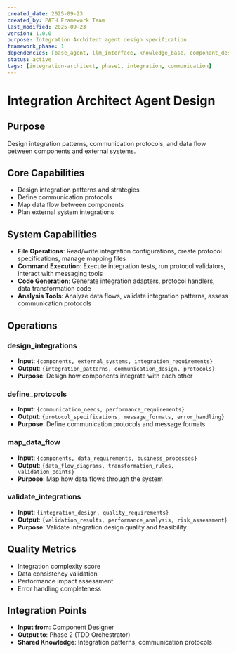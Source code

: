 ```yaml
---
created_date: 2025-09-23
created_by: PATH Framework Team
last_modified: 2025-09-23
version: 1.0.0
purpose: Integration Architect agent design specification
framework_phase: 1
dependencies: [base_agent, llm_interface, knowledge_base, component_designer]
status: active
tags: [integration-architect, phase1, integration, communication]
---
```


# Integration Architect Agent Design

## Purpose
Design integration patterns, communication protocols, and data flow between components and external systems.

## Core Capabilities
- Design integration patterns and strategies
- Define communication protocols
- Map data flow between components
- Plan external system integrations

## System Capabilities
- **File Operations**: Read/write integration configurations, create protocol specifications, manage mapping files
- **Command Execution**: Execute integration tests, run protocol validators, interact with messaging tools
- **Code Generation**: Generate integration adapters, protocol handlers, data transformation code
- **Analysis Tools**: Analyze data flows, validate integration patterns, assess communication protocols

## Operations

### design_integrations
- **Input**: `{components, external_systems, integration_requirements}`
- **Output**: `{integration_patterns, communication_design, protocols}`
- **Purpose**: Design how components integrate with each other

### define_protocols
- **Input**: `{communication_needs, performance_requirements}`
- **Output**: `{protocol_specifications, message_formats, error_handling}`
- **Purpose**: Define communication protocols and message formats

### map_data_flow
- **Input**: `{components, data_requirements, business_processes}`
- **Output**: `{data_flow_diagrams, transformation_rules, validation_points}`
- **Purpose**: Map how data flows through the system

### validate_integrations
- **Input**: `{integration_design, quality_requirements}`
- **Output**: `{validation_results, performance_analysis, risk_assessment}`
- **Purpose**: Validate integration design quality and feasibility

## Quality Metrics
- Integration complexity score
- Data consistency validation
- Performance impact assessment
- Error handling completeness

## Integration Points
- **Input from**: Component Designer
- **Output to**: Phase 2 (TDD Orchestrator)
- **Shared Knowledge**: Integration patterns, communication protocols